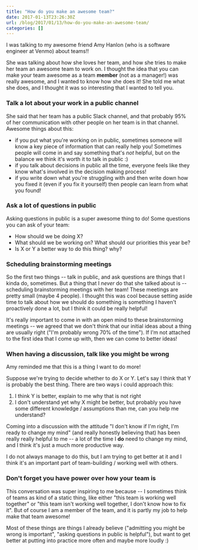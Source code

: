 ```yaml
---
title: "How do you make an awesome team?"
date: 2017-01-13T23:26:30Z
url: /blog/2017/01/13/how-do-you-make-an-awesome-team/
categories: []
---
```


I was talking to my awesome friend Amy Hanlon (who is a software engineer at Venmo) about teams!!

She was talking about how she loves her team, and how she tries to make her team an awesome team to work on. I thought the idea that you can make your team awesome as a team **member** (not as a manager!) was really awesome, and I wanted to know how she does it! She told me what she does, and I thought it was so interesting that I wanted to tell you.

### Talk a lot about your work in a public channel

She said that her team has a public Slack channel, and that probably 95% of her communication with other people on her team is in that channel. Awesome things about this:

* if you put what you're working on in public, sometimes someone will know a key piece of information that can really help you! Sometimes people will come in and say something that's *not* helpful, but on the balance we think it's worth it to talk in public :)
* if you talk about decisions in public all the time, everyone feels like they know what's involved in the decision making process!
* if you write down what you're struggling with and then write down how you fixed it (even if you fix it yourself) then people can learn from what you found!

### Ask a lot of questions in public

Asking questions in public is a super awesome thing to do! Some questions you can ask of your team:

* How should we be doing X?
* What should we be working on? What should our priorities this year be?
* Is X or Y a better way to do this thing? why?

### Scheduling brainstorming meetings

So the first two things -- talk in public, and ask questions are things that I kinda do, sometimes. But a thing that I *never* do that she talked about is -- scheduling brainstorming meetings with her team! These meetings are pretty small (maybe 4 people). I thought this was cool because setting aside time to talk about how we should do something is something I haven't proactively done a lot, but I think it could be really helpful!

It's really important to come in with an open mind to these brainstorming meetings -- we agreed that we don't think that our initial ideas about a thing are usually right ("I'm probably wrong 70% of the time"). If I'm not attached to the first idea that I come up with, then we can come to better ideas!

### When having a discussion, talk like you might be wrong

Amy reminded me that this is a thing I want to do more!

Suppose we're trying to decide whether to do X or Y. Let's say I think that Y is probably the best thing. There are two ways i could approach this:

1. I think Y is better, explain to me why that is not right 
1. I don't understand yet why X might be better, but probably you have some different knowledge / assumptions than me, can you help me understand?

Coming into a discussion with the attitude "I don't know if I'm right, I'm
ready to change my mind" (and really honestly believing that) has been really
really helpful to me -- a lot of the time I **do** need to change my mind, and
I think it's just a much more productive way.

I do not always manage to do this, but I am trying to get better at it and I
think it's an important part of team-building / working well with others.

### Don't forget you have power over how your team is

This conversation was super inspiring to me because -- I sometimes think of
teams as kind of a static thing, like either "this team is working well
together" or "this team isn't working well together, I don't know how to fix
it". But of course I am a member of the team, and it is partly my job to help
make that team awesome!

Most of these things are things I already believe ("admitting you might be
wrong is important", "asking questions in public is helpful"), but want to get
better at putting into practice more often and maybe more loudly :)
